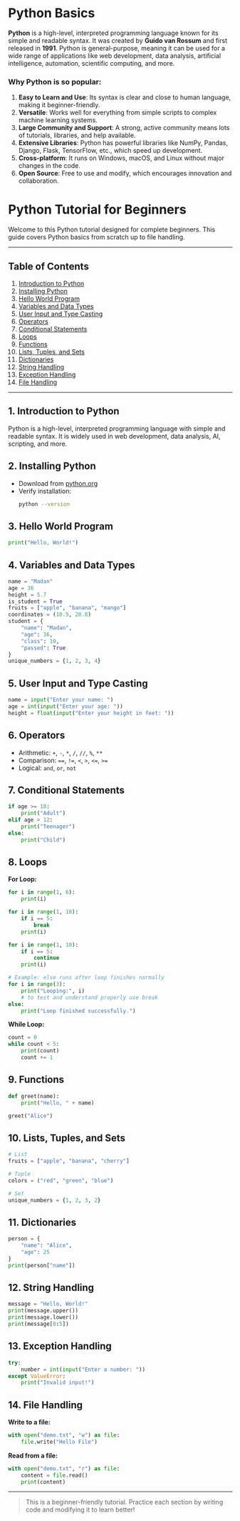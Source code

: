 # Python Basics

**Python** is a high-level, interpreted programming language known for its simple and readable syntax. It was created by **Guido van Rossum** and first released in **1991**. Python is general-purpose, meaning it can be used for a wide range of applications like web development, data analysis, artificial intelligence, automation, scientific computing, and more.

### Why Python is so popular:

1. **Easy to Learn and Use**: Its syntax is clear and close to human language, making it beginner-friendly.
2. **Versatile**: Works well for everything from simple scripts to complex machine learning systems.
3. **Large Community and Support**: A strong, active community means lots of tutorials, libraries, and help available.
4. **Extensive Libraries**: Python has powerful libraries like NumPy, Pandas, Django, Flask, TensorFlow, etc., which speed up development.
5. **Cross-platform**: It runs on Windows, macOS, and Linux without major changes in the code.
6. **Open Source**: Free to use and modify, which encourages innovation and collaboration.

# Python Tutorial for Beginners

Welcome to this Python tutorial designed for complete beginners. This guide covers Python basics from scratch up to file handling.

---

## Table of Contents
1. [Introduction to Python](#1-introduction-to-python)
2. [Installing Python](#2-installing-python)
3. [Hello World Program](#3-hello-world-program)
4. [Variables and Data Types](#4-variables-and-data-types)
5. [User Input and Type Casting](#5-user-input-and-type-casting)
6. [Operators](#6-operators)
7. [Conditional Statements](#7-conditional-statements)
8. [Loops](#8-loops)
9. [Functions](#9-functions)
10. [Lists, Tuples, and Sets](#10-lists-tuples-and-sets)
11. [Dictionaries](#11-dictionaries)
12. [String Handling](#12-string-handling)
13. [Exception Handling](#13-exception-handling)
14. [File Handling](#14-file-handling)

---

## 1. Introduction to Python
Python is a high-level, interpreted programming language with simple and readable syntax. It is widely used in web development, data analysis, AI, scripting, and more.

## 2. Installing Python
- Download from [python.org](https://www.python.org/)
- Verify installation:
  ```bash
  python --version
  ```

## 3. Hello World Program
```python
print("Hello, World!")
```

## 4. Variables and Data Types
```python
name = "Madan"
age = 36
height = 5.7
is_student = True
fruits = ["apple", "banana", "mango"]
coordinates = (10.5, 20.8)
student = {
    "name": "Madan",
    "age": 36,
    "class": 10,
    "passed": True
}
unique_numbers = {1, 2, 3, 4}

```

## 5. User Input and Type Casting
```python
name = input("Enter your name: ")
age = int(input("Enter your age: "))
height = float(input("Enter your height in feet: "))
```

## 6. Operators
- Arithmetic: `+`, `-`, `*`, `/`, `//`, `%`, `**`
- Comparison: `==`, `!=`, `<`, `>`, `<=`, `>=`
- Logical: `and`, `or`, `not`

## 7. Conditional Statements
```python
if age >= 18:
    print("Adult")
elif age > 12:
    print("Teenager")
else:
    print("Child")
```

## 8. Loops
**For Loop:**
```python
for i in range(1, 6):
    print(i)  

```
```python
for i in range(1, 10):
    if i == 5:
        break
    print(i)
```
```python
for i in range(1, 10):
    if i == 5:
        continue
    print(i)
```
```python
# Example: else runs after loop finishes normally
for i in range(3):
    print("Looping:", i)
    # to test and understand properly use break
else:
    print("Loop finished successfully.")
```
**While Loop:**
```python
count = 0
while count < 5:
    print(count)
    count += 1
```

## 9. Functions
```python
def greet(name):
    print("Hello, " + name)

greet("Alice")
```

## 10. Lists, Tuples, and Sets
```python
# List
fruits = ["apple", "banana", "cherry"]

# Tuple
colors = ("red", "green", "blue")

# Set
unique_numbers = {1, 2, 3, 2}
```

## 11. Dictionaries
```python
person = {
    "name": "Alice",
    "age": 25
}
print(person["name"])
```

## 12. String Handling
```python
message = "Hello, World!"
print(message.upper())
print(message.lower())
print(message[0:5])
```

## 13. Exception Handling
```python
try:
    number = int(input("Enter a number: "))
except ValueError:
    print("Invalid input!")
```

## 14. File Handling
**Write to a file:**
```python
with open("demo.txt", "w") as file:
    file.write("Hello File")
```

**Read from a file:**
```python
with open("demo.txt", "r") as file:
    content = file.read()
    print(content)
```

---

> This is a beginner-friendly tutorial. Practice each section by writing code and modifying it to learn better!
